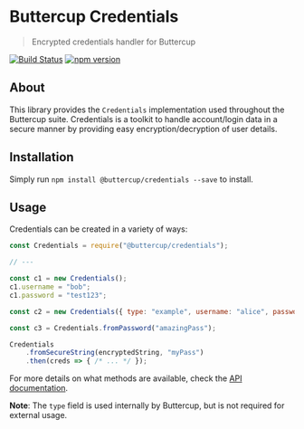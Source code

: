 # Buttercup Credentials
> Encrypted credentials handler for Buttercup

[![Build Status](https://travis-ci.org/buttercup/credentials.svg?branch=master)](https://travis-ci.org/buttercup/credentials) [![npm version](https://badge.fury.io/js/%40buttercup%2Fcredentials.svg)](https://www.npmjs.com/package/@buttercup/credentials)

## About
This library provides the `Credentials` implementation used throughout the Buttercup suite. Credentials is a toolkit to handle account/login data in a secure manner by providing easy encryption/decryption of user details.

## Installation
Simply run `npm install @buttercup/credentials --save` to install.

## Usage
Credentials can be created in a variety of ways:

```javascript
const Credentials = require("@buttercup/credentials");

// ---

const c1 = new Credentials();
c1.username = "bob";
c1.password = "test123";

const c2 = new Credentials({ type: "example", username: "alice", password: "123test" });

const c3 = Credentials.fromPassword("amazingPass");

Credentials
    .fromSecureString(encryptedString, "myPass")
    .then(creds => { /* ... */ });
```

For more details on what methods are available, check the [API documentation](API.md).

**Note**: The `type` field is used internally by Buttercup, but is not required for external usage.
